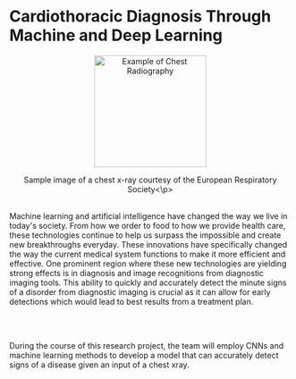 <h1>Cardiothoracic Diagnosis Through Machine and Deep Learning </h1> 

<p align = "center"><img alt = "Example of Chest Radiography" title = "Credits to European Respiratory Society" src = "https://err.ersjournals.com/content/errev/23/131/8/F1.large.jpg" width = "200"/> </p> 
<p align = "center">Sample image of a chest x-ray courtesy of the European Respiratory Society<\p>

</br> 
</br>

<p> Machine learning and artificial intelligence have changed the way we live in today's society. From how we order to food to how we provide health care, these technologies continue to help us surpass the impossible and create new breakthroughs everyday. These innovations have specifically changed the way the current medical system functions to make it more efficient and effective. One prominent region where these new technologies are yielding strong effects is in diagnosis and image recognitions from diagnostic imaging tools. This ability to quickly and accurately detect the minute signs of a disorder from diagnostic imaging is crucial as it can allow for early detections which would lead to best results from a treatment plan.</p>

</br>
</br> 

<p> During the course of this research project, the team will employ CNNs and machine learning methods to develop a model that can accurately detect signs of a disease given an input of a chest xray. </p> 
